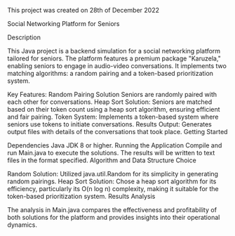 This project was created on 28th of December 2022

Social Networking Platform for Seniors

Description

This Java project is a backend simulation for a social networking platform tailored for seniors. The platform features a premium package "Karuzela," enabling seniors to engage in audio-video conversations. It implements two matching algorithms: a random pairing and a token-based prioritization system.

Key Features:
Random Pairing Solution Seniors are randomly paired with each other for conversations.
Heap Sort Solution: Seniors are matched based on their token count using a heap sort algorithm, ensuring efficient and fair pairing.
Token System: Implements a token-based system where seniors use tokens to initiate conversations.
Results Output: Generates output files with details of the conversations that took place.
Getting Started

Dependencies
Java JDK 8 or higher.
Running the Application
Compile and run Main.java to execute the solutions.
The results will be written to text files in the format specified.
Algorithm and Data Structure Choice

Random Solution: 
Utilized java.util.Random for its simplicity in generating random pairings.
Heap Sort Solution: Chose a heap sort algorithm for its efficiency, particularly its O(n log n) complexity, making it suitable for the token-based prioritization system.
Results Analysis

The analysis in Main.java compares the effectiveness and profitability of both solutions for the platform and provides insights into their operational dynamics.
